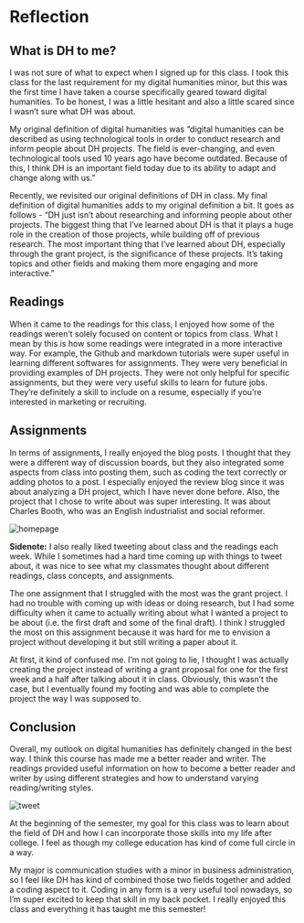 # Reflection

## What is DH to me? 
I was not sure of what to expect when I signed up for this class. I took this class for the last requirement for my digital humanities minor, but this was the first time I have taken a course specifically geared toward digital humanities. To be honest, I was a little hesitant and also a little scared since I wasn’t sure what DH was about. 

My original definition of digital humanities was “digital humanities can be described as using technological tools in order to conduct research and inform people about DH projects. The field is ever-changing, and even technological tools used 10 years ago have become outdated. Because of this, I think DH is an important field today due to its ability to adapt and change along with us.” 

Recently, we revisited our original definitions of DH in class. My final definition of digital humanities adds to my original definition a bit. It goes as follows - “DH just isn’t about researching and informing people about other projects. The biggest thing that I’ve learned about DH is that it plays a huge role in the creation of those projects, while building off of previous research. The most important thing that I’ve learned about DH, especially through the grant project, is the significance of these projects. It’s taking topics and other fields and making them more engaging and more interactive.”

## Readings
 When it came to the readings for this class, I enjoyed how some of the readings weren’t solely focused on content or topics from class. What I mean by this is how some readings were integrated in a more interactive way. For example, the Github and markdown tutorials were super useful in learning different softwares for assignments. They were very beneficial in providing examples of DH projects. They were not only helpful for specific assignments, but they were very useful skills to learn for future jobs. They’re definitely a skill to include on a resume, especially if you’re interested in marketing or recruiting. 

## Assignments
In terms of assignments, I really enjoyed the blog posts. I thought that they were a different way of discussion boards, but they also integrated some aspects from class into posting them, such as coding the text correctly or adding photos to a post. I especially enjoyed the review blog since it was about analyzing a DH project, which I have never done before. Also, the project that I chose to write about was super interesting. It was about Charles Booth, who was an English industrialist and social reformer. 

![homepage](https://maddiehool.github.io/Maddie-Hool-/images/homepage.png)

**Sidenote:** I also really liked tweeting about class and the readings each week. While I sometimes had a hard time coming up with things to tweet about, it was nice to see what my classmates thought about different readings, class concepts, and assignments. 

The one assignment that I struggled with the most was the grant project. I had no trouble with coming up with ideas or doing research, but I had some difficulty when it came to actually writing about what I wanted a project to be about (i.e. the first draft and some of the final draft). I think I struggled the most on this assignment because it was hard for me to envision a project without developing it but still writing a paper about it. 

At first, it kind of confused me. I’m not going to lie, I thought I was actually creating the project instead of writing a grant proposal for one for the first week and a half after talking about it in class. Obviously, this wasn’t the case, but I eventually found my footing and was able to complete the project the way I was supposed to. 


## Conclusion
Overall, my outlook on digital humanities has definitely changed in the best way. I think this course has made me a better reader and writer. The readings provided useful information on how to become a better reader and writer by using different strategies and how to understand varying reading/writing styles. 

![tweet](https://maddiehool.github.io/Maddie-Hool-/images/tweet.png)

At the beginning of the semester, my goal for this class was to learn about the field of DH and how I can incorporate those skills into my life after college. I feel as though my college education has kind of come full circle in a way. 

My major is communication studies with a minor in business administration, so I feel like DH has kind of combined those two fields together and added a coding aspect to it. Coding in any form is a very useful tool nowadays, so I’m super excited to keep that skill in my back pocket. I really enjoyed this class and everything it has taught me this semester!


